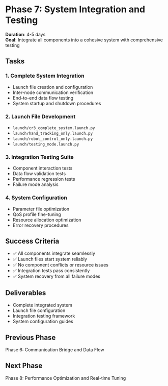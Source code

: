 # Phase 7: System Integration and Testing
**Duration**: 4-5 days  
**Goal**: Integrate all components into a cohesive system with comprehensive testing

## Tasks

### 1. Complete System Integration
- Launch file creation and configuration
- Inter-node communication verification
- End-to-end data flow testing
- System startup and shutdown procedures

### 2. Launch File Development
- `launch/cr3_complete_system.launch.py`
- `launch/hand_tracking_only.launch.py`
- `launch/robot_control_only.launch.py`
- `launch/testing_mode.launch.py`

### 3. Integration Testing Suite
- Component interaction tests
- Data flow validation tests
- Performance regression tests
- Failure mode analysis

### 4. System Configuration
- Parameter file optimization
- QoS profile fine-tuning
- Resource allocation optimization
- Error recovery procedures

## Success Criteria
- ✅ All components integrate seamlessly
- ✅ Launch files start system reliably
- ✅ No component conflicts or resource issues
- ✅ Integration tests pass consistently
- ✅ System recovery from all failure modes

## Deliverables
- Complete integrated system
- Launch file configuration
- Integration testing framework
- System configuration guides

## Previous Phase
Phase 6: Communication Bridge and Data Flow

## Next Phase
Phase 8: Performance Optimization and Real-time Tuning
